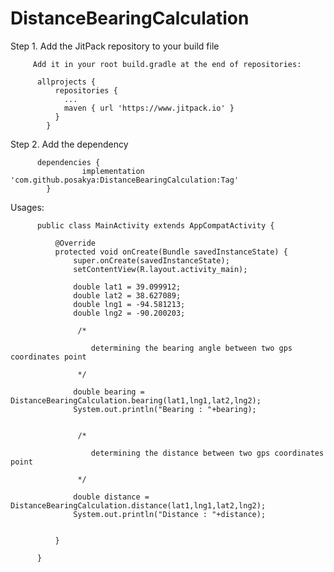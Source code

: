 # DistanceBearingCalculation

Step 1. Add the JitPack repository to your build file
         
         Add it in your root build.gradle at the end of repositories:

          allprojects {
              repositories {
                ...
                maven { url 'https://www.jitpack.io' }
              }
            }
            
Step 2. Add the dependency

          dependencies {
                    implementation 'com.github.posakya:DistanceBearingCalculation:Tag'
            }
            
Usages:

          public class MainActivity extends AppCompatActivity {

              @Override
              protected void onCreate(Bundle savedInstanceState) {
                  super.onCreate(savedInstanceState);
                  setContentView(R.layout.activity_main);

                  double lat1 = 39.099912;
                  double lat2 = 38.627089;
                  double lng1 = -94.581213;
                  double lng2 = -90.200203;

                   /*

                      determining the bearing angle between two gps coordinates point

                   */

                  double bearing = DistanceBearingCalculation.bearing(lat1,lng1,lat2,lng2);
                  System.out.println("Bearing : "+bearing);


                   /*

                      determining the distance between two gps coordinates point

                   */

                  double distance = DistanceBearingCalculation.distance(lat1,lng1,lat2,lng2);
                  System.out.println("Distance : "+distance);


              }

          }
